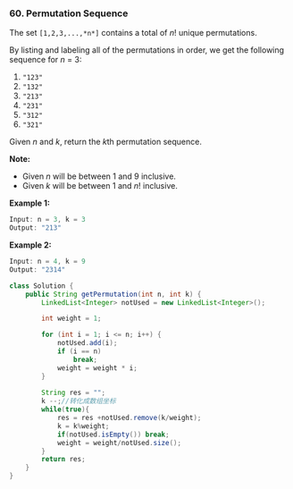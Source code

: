 ### 60. Permutation Sequence

The set `[1,2,3,...,*n*]` contains a total of *n*! unique permutations.

By listing and labeling all of the permutations in order, we get the following sequence for *n* = 3:

1. `"123"`
2. `"132"`
3. `"213"`
4. `"231"`
5. `"312"`
6. `"321"`

Given *n* and *k*, return the *k*th permutation sequence.

**Note:**

- Given *n* will be between 1 and 9 inclusive.
- Given *k* will be between 1 and *n*! inclusive.

**Example 1:**

```java
Input: n = 3, k = 3
Output: "213"
```

**Example 2:**

```java
Input: n = 4, k = 9
Output: "2314"
```

~~~java
class Solution {
    public String getPermutation(int n, int k) {
        LinkedList<Integer> notUsed = new LinkedList<Integer>();

        int weight = 1;

        for (int i = 1; i <= n; i++) {
            notUsed.add(i);
            if (i == n)
                break;
            weight = weight * i;
	    }
        
        String res = "";
        k --;//转化成数组坐标
        while(true){
            res = res +notUsed.remove(k/weight);
            k = k%weight;
            if(notUsed.isEmpty()) break;
            weight = weight/notUsed.size();
        }
        return res;
    }
}
~~~

